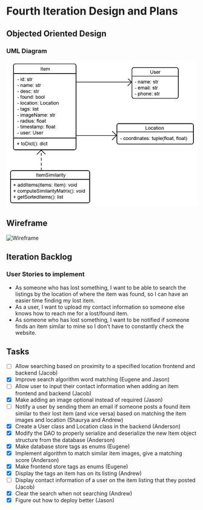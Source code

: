 # Fourth Iteration Design and Plans

## Objected Oriented Design

### UML Diagram

![UML Diagram](./additional/uml4.png)

## Wireframe

![Wireframe](./additional/wireframe3.bmp)

## Iteration Backlog

### User Stories to implement

* As someone who has lost something, I want to be able to search the listings by the location of where the item was found, so I can have an easier time finding my lost item.
* As a user, I want to upload my contact information so someone else knows how to reach me for a lost/found item.
* As someone who has lost something, I want to be notified if someone finds an item similar to mine so I don't have to constantly check the website.

## Tasks


* [ ] Allow searching based on proximity to a specified location frontend and backend (Jacob)
* [X] Improve search algorithm word matching (Eugene and Jason)
* [ ] Allow user to input their contact information when adding an item frontend and backend (Jacob)
* [X] Make adding an image optional instead of required (Jason)
* [ ] Notify a user by sending them an email if someone posts a found item similar to their lost item (and vice versa) based on matching the item images and location (Shaurya and Andrew)
* [X] Create a User class and Location class in the backend (Anderson)
* [X] Modify the DAO to properly serialize and deserialize the new Item object structure from the database (Anderson)
* [X] Make database store tags as enums (Eugene)
* [X] Implement algorithm to match similar item images, give a matching score (Anderson)
* [X] Make frontend store tags as enums (Eugene)
* [X] Display the tags an item has on its listing (Andrew)
* [ ] Display contact information of a user on the item listing that they posted (Jacob)
* [X] Clear the search when not searching (Andrew)
* [X] Figure out how to deploy better (Jason)
